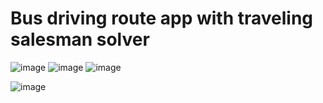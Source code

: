# Bus driving route app with traveling salesman solver

![image](https://github.com/user-attachments/assets/63a1d440-ea4e-49ab-805c-fb41bea7ef4b)
![image](https://github.com/user-attachments/assets/e5b68cc2-3da1-4a49-9f86-90b9f99118a8)
![image](https://github.com/user-attachments/assets/f0008650-a773-43e1-acfe-e014513b5c79)

![image](https://github.com/user-attachments/assets/95494071-1cac-430c-bc9c-2e78d8b7cf45)
